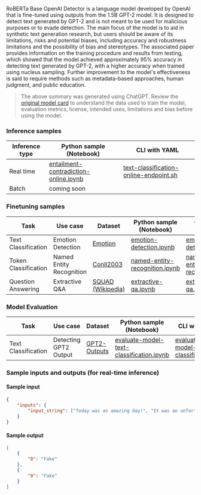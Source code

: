 RoBERTa Base OpenAI Detector is a language model developed by OpenAI that is fine-tuned using outputs from the 1.5B GPT-2 model. It is designed to detect text generated by GPT-2 and is not meant to be used for malicious purposes or to evade detection. The main focus of the model is to aid in synthetic text generation research, but users should be aware of its limitations, risks and potential biases, including accuracy and robustness limitations and the possibility of bias and stereotypes. The associated paper provides information on the training procedure and results from testing, which showed that the model achieved approximately 95% accuracy in detecting text generated by GPT-2, with a higher accuracy when trained using nucleus sampling. Further improvement to the model's effectiveness is said to require methods such as metadata-based approaches, human judgment, and public education.


> The above summary was generated using ChatGPT. Review the <a href="https://huggingface.co/roberta-base-openai-detector" target="_blank">original model card</a> to understand the data used to train the model, evaluation metrics, license, intended uses, limitations and bias before using the model.


### Inference samples

Inference type|Python sample (Notebook)|CLI with YAML
|--|--|--|
Real time|<a href="https://aka.ms/azureml-infer-online-sdk-text-classification" target="_blank">entailment-contradiction-online.ipynb</a>|<a href="https://aka.ms/azureml-infer-online-cli-text-classification" target="_blank">text-classification-online-endpoint.sh</a>
Batch | coming soon


### Finetuning samples

Task|Use case|Dataset|Python sample (Notebook)|CLI with YAML
|--|--|--|--|--|
Text Classification|Emotion Detection|<a href="https://huggingface.co/datasets/dair-ai/emotion" target="_blank">Emotion</a>|<a href="https://aka.ms/azureml-ft-sdk-emotion-detection" target="_blank">emotion-detection.ipynb</a>|<a href="https://aka.ms/azureml-ft-cli-emotion-detection" target="_blank">emotion-detection.sh</a>
Token Classification|Named Entity Recognition|<a href="https://huggingface.co/datasets/conll2003" target="_blank">Conll2003</a>|<a href="https://aka.ms/azureml-ft-sdk-token-classification" target="_blank">named-entity-recognition.ipynb</a>|<a href="https://aka.ms/azureml-ft-cli-token-classification" target="_blank">named-entity-recognition.sh</a>
Question Answering|Extractive Q&A|<a href="https://huggingface.co/datasets/squad" target="_blank">SQUAD (Wikipedia)</a>|<a href="https://aka.ms/azureml-ft-sdk-extractive-qa" target="_blank">extractive-qa.ipynb</a>|<a href="https://aka.ms/azureml-ft-cli-extractive-qa" target="_blank">extractive-qa.sh</a>


### Model Evaluation

Task| Use case| Dataset| Python sample (Notebook)| CLI with YAML
|--|--|--|--|--|
Text Classification|Detecting GPT2 Output|<a href="https://huggingface.co/datasets/spacerini/gpt2-outputs" target="_blank">GPT2-Outputs</a> |<a href="https://aka.ms/azureml-eval-sdk-text-classification" target="_blank">evaluate-model-text-classification.ipynb</a>|<a href="https://aka.ms/azureml-eval-cli-text-classification" target="_blank">evaluate-model-text-classification.yml</a>


### Sample inputs and outputs (for real-time inference)

#### Sample input
```json
{
    "inputs": {
        "input_string": ["Today was an amazing day!", "It was an unfortunate series of events."]
    }
}
```

#### Sample output
```json
[
    {
        "0": "Fake"
    },
    {
        "0": "Fake"
    }
]
```
